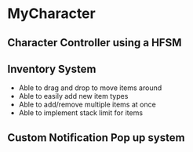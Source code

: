 # MyCharacter
 
## Character Controller using a HFSM

## Inventory System 
- Able to drag and drop to move items around 
- Able to easily add new item types
- Able to add/remove multiple items at once
- Able to implement stack limit for items 

## Custom Notification Pop up system